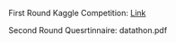 First Round Kaggle Competition: [Link](https://www.kaggle.com/competitions/robi-datathon-2-pre-assessment)  

Second Round Quesrtinnaire: datathon.pdf
